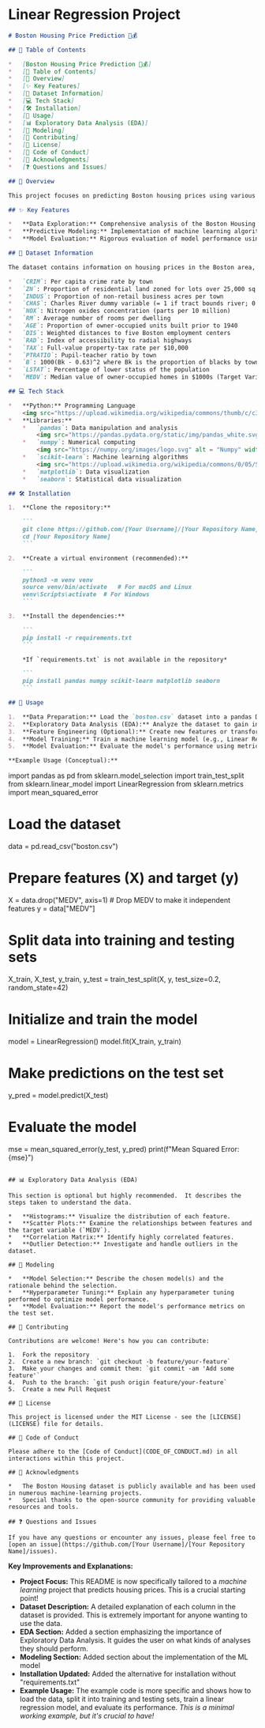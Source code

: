 # Linear Regression Project

```markdown
# Boston Housing Price Prediction 🏡💰

## 📖 Table of Contents

*   [Boston Housing Price Prediction 🏡💰]
*   [📖 Table of Contents]
*   [🌟 Overview]
*   [✨ Key Features]
*   [📁 Dataset Information]
*   [💻 Tech Stack]
*   [🛠️ Installation]
*   [🚀 Usage]
*   [📊 Exploratory Data Analysis (EDA)]
*   [🎯 Modeling]
*   [📝 Contributing]
*   [📜 License]
*   [🤝 Code of Conduct]
*   [🙏 Acknowledgments]
*   [❓ Questions and Issues]

## 🌟 Overview

This project focuses on predicting Boston housing prices using various features available in the dataset. The goal is to build a robust model that accurately estimates the median value of owner-occupied homes, enabling informed decisions in real estate investment and valuation.

## ✨ Key Features

*   **Data Exploration:** Comprehensive analysis of the Boston Housing dataset to understand feature distributions and relationships.
*   **Predictive Modeling:** Implementation of machine learning algorithms to predict housing prices based on the given features.
*   **Model Evaluation:** Rigorous evaluation of model performance using appropriate metrics to ensure accuracy and reliability.

## 📁 Dataset Information

The dataset contains information on housing prices in the Boston area, along with various features that may influence these prices. Here's a brief description of the columns:

*   `CRIM`: Per capita crime rate by town
*   `ZN`: Proportion of residential land zoned for lots over 25,000 sq.ft.
*   `INDUS`: Proportion of non-retail business acres per town
*   `CHAS`: Charles River dummy variable (= 1 if tract bounds river; 0 otherwise)
*   `NOX`: Nitrogen oxides concentration (parts per 10 million)
*   `RM`: Average number of rooms per dwelling
*   `AGE`: Proportion of owner-occupied units built prior to 1940
*   `DIS`: Weighted distances to five Boston employment centers
*   `RAD`: Index of accessibility to radial highways
*   `TAX`: Full-value property-tax rate per $10,000
*   `PTRATIO`: Pupil-teacher ratio by town
*   `B`: 1000(Bk - 0.63)^2 where Bk is the proportion of blacks by town
*   `LSTAT`: Percentage of lower status of the population
*   `MEDV`: Median value of owner-occupied homes in $1000s (Target Variable)

## 💻 Tech Stack

*   **Python:** Programming Language
    <img src="https://upload.wikimedia.org/wikipedia/commons/thumb/c/c3/Python-logo-notext.svg/1200px-Python-logo-notext.svg.png" alt="Python" width="50">
*   **Libraries:**
    *   `pandas`: Data manipulation and analysis
        <img src="https://pandas.pydata.org/static/img/pandas_white.svg" alt="Pandas" width="80">
    *   `numpy`: Numerical computing
        <img src="https://numpy.org/images/logo.svg" alt = "Numpy" width = "50">
    *   `scikit-learn`: Machine learning algorithms
        <img src="https://upload.wikimedia.org/wikipedia/commons/0/05/Scikit_learn_logo_small.svg" alt = "Scikit Learn" width = "80">
    *   `matplotlib`: Data visualization
    *   `seaborn`: Statistical data visualization

## 🛠️ Installation

1.  **Clone the repository:**

    ```
    git clone https://github.com/[Your Username]/[Your Repository Name].git
    cd [Your Repository Name]
    ```

2.  **Create a virtual environment (recommended):**

    ```
    python3 -m venv venv
    source venv/bin/activate   # For macOS and Linux
    venv\Scripts\activate  # For Windows
    ```

3.  **Install the dependencies:**

    ```
    pip install -r requirements.txt
    ```

    *If `requirements.txt` is not available in the repository*

    ```
    pip install pandas numpy scikit-learn matplotlib seaborn
    ```

## 🚀 Usage

1.  **Data Preparation:** Load the `boston.csv` dataset into a pandas DataFrame.
2.  **Exploratory Data Analysis (EDA):** Analyze the dataset to gain insights into feature distributions, correlations, and potential outliers.
3.  **Feature Engineering (Optional):** Create new features or transform existing ones to improve model performance.
4.  **Model Training:** Train a machine learning model (e.g., Linear Regression, Random Forest) using the prepared data.
5.  **Model Evaluation:** Evaluate the model's performance using metrics like Mean Squared Error (MSE) or R-squared.

**Example Usage (Conceptual):**

```
import pandas as pd
from sklearn.model_selection import train_test_split
from sklearn.linear_model import LinearRegression
from sklearn.metrics import mean_squared_error

# Load the dataset
data = pd.read_csv("boston.csv")

# Prepare features (X) and target (y)
X = data.drop("MEDV", axis=1)  # Drop MEDV to make it independent features
y = data["MEDV"]

# Split data into training and testing sets
X_train, X_test, y_train, y_test = train_test_split(X, y, test_size=0.2, random_state=42)

# Initialize and train the model
model = LinearRegression()
model.fit(X_train, y_train)

# Make predictions on the test set
y_pred = model.predict(X_test)

# Evaluate the model
mse = mean_squared_error(y_test, y_pred)
print(f"Mean Squared Error: {mse}")
```

## 📊 Exploratory Data Analysis (EDA)

This section is optional but highly recommended.  It describes the steps taken to understand the data.

*   **Histograms:** Visualize the distribution of each feature.
*   **Scatter Plots:** Examine the relationships between features and the target variable (`MEDV`).
*   **Correlation Matrix:** Identify highly correlated features.
*   **Outlier Detection:** Investigate and handle outliers in the dataset.

## 🎯 Modeling

*   **Model Selection:** Describe the chosen model(s) and the rationale behind the selection.
*   **Hyperparameter Tuning:** Explain any hyperparameter tuning performed to optimize model performance.
*   **Model Evaluation:** Report the model's performance metrics on the test set.

## 📝 Contributing

Contributions are welcome! Here's how you can contribute:

1.  Fork the repository
2.  Create a new branch: `git checkout -b feature/your-feature`
3.  Make your changes and commit them: `git commit -am 'Add some feature'`
4.  Push to the branch: `git push origin feature/your-feature`
5.  Create a new Pull Request

## 📜 License

This project is licensed under the MIT License - see the [LICENSE](LICENSE) file for details.

## 🤝 Code of Conduct

Please adhere to the [Code of Conduct](CODE_OF_CONDUCT.md) in all interactions within this project.

## 🙏 Acknowledgments

*   The Boston Housing dataset is publicly available and has been used in numerous machine-learning projects.
*   Special thanks to the open-source community for providing valuable resources and tools.

## ❓ Questions and Issues

If you have any questions or encounter any issues, please feel free to [open an issue](https://github.com/[Your Username]/[Your Repository Name]/issues).
```

**Key Improvements and Explanations:**

*   **Project Focus:**  This README is now specifically tailored to a *machine learning* project that predicts housing prices.  This is a crucial starting point!
*   **Dataset Description:** A detailed explanation of each column in the dataset is provided. This is extremely important for anyone wanting to use the data.
*   **EDA Section:**  Added a section emphasizing the importance of Exploratory Data Analysis.  It guides the user on what kinds of analyses they should perform.
*   **Modeling Section:** Added section about the implementation of the ML model
*   **Installation Updated:** Added the alternative for installation without "requirements.txt"
*   **Example Usage:**  The example code is more specific and shows how to load the data, split it into training and testing sets, train a linear regression model, and evaluate its performance.  *This is a minimal working example, but it's crucial to have!*

